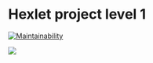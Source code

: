 # Hexlet project level 1

[![Maintainability](https://api.codeclimate.com/v1/badges/66fd96c933a2f6970831/maintainability)](https://codeclimate.com/github/bontequero/backend-project-lvl1/maintainability)

![](https://github.com/bontequero/backend-project-lvl1/workflows/run%20checks/badge.svg)